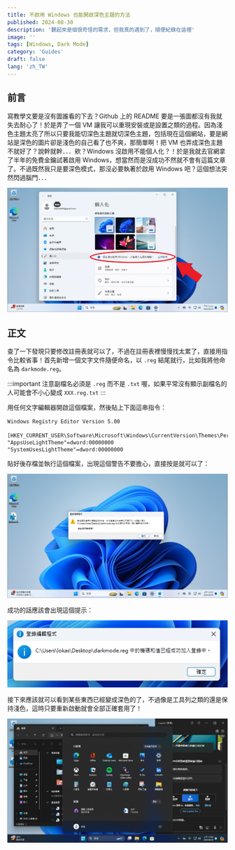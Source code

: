 ```yaml
---
title: 不啟用 Windows 也能開啟深色主題的方法
published: 2024-08-30
description: '聽起來是個很奇怪的需求，但我真的遇到了，順便紀錄在這裡'
image: ''
tags: [Windows, Dark Mode]
category: 'Guides'
draft: false 
lang: 'zh_TW'
---
```


## 前言

寫教學文要是沒有圖誰看的下去？Github 上的 README 要是一張圖都沒有我就失去耐心了！於是弄了一個 VM 讓我可以重現安裝或是設置之類的過程。因為淺色主題太亮了所以只要我能切深色主題就切深色主題，包括現在這個網站，要是網站是深色的圖片卻是淺色的自己看了也不爽，那簡單啊！把 VM 也弄成深色主題不就好了？說幹就幹．．．欸？Windows 沒啟用不能個人化？！於是我就去官網拿了半年的免費金鑰試著啟用 Windows，想當然而是沒成功不然就不會有這篇文章了。不過既然我只是要深色模式，那沒必要執著於啟用 Windows 吧？這個想法突然閃過腦門．．．

![](1.png)

## 正文

查了一下發現只要修改註冊表就可以了，不過在註冊表裡慢慢找太累了，直接用指令比較省事！首先新增一個文字文件隨便命名，以 `.reg` 結尾就行，比如我將他命名為 `darkmode.reg`。

:::important
注意副檔名必須是 `.reg` 而不是 `.txt` 喔，如果平常沒有顯示副檔名的人可能會不小心變成 `XXX.reg.txt`
:::

用任何文字編輯器開啟這個檔案，然後貼上下面這串指令：

```reg
Windows Registry Editor Version 5.00

[HKEY_CURRENT_USER\Software\Microsoft\Windows\CurrentVersion\Themes\Personalize]
"AppsUseLightTheme"=dword:00000000
"SystemUsesLightTheme"=dword:00000000
```

貼好後存檔並執行這個檔案，出現這個警告不要擔心，直接按是就可以了：

![](2.png)

成功的話應該會出現這個提示：

![](3.png)

接下來應該就可以看到某些東西已經變成深色的了，不過像是工具列之類的還是保持淺色，這時只要重新啟動就會全部正確套用了！

![](4.png)

